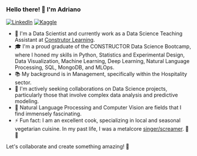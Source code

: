 ### Hello there! 👋 I'm Adriano

[![LinkedIn](https://img.shields.io/badge/LinkedIn-%230077B5.svg?&style=for-the-badge&logo=linkedin&logoColor=white)](https://www.linkedin.com/in/adriano-persegani/)
[![Kaggle](https://img.shields.io/badge/Kaggle-%230077B5.svg?&style=for-the-badge&logo=kaggle&logoColor=white)](https://www.kaggle.com/adrianopersegani)

- 🔭 I'm a Data Scientist and currently work as a Data Science Teaching Assistant at [Construtor Learning](https://learning.constructor.org/).
- 🎓 I'm a proud graduate of the CONSTRUCTOR Data Science Bootcamp, where I honed my skills in Python, Statistics and Experimental Design, Data Visualization, Machine Learning, Deep Learning, Natural Language Processing, SQL, MongoDB, and MLOps.
- 📚 My background is in Management, specifically within the Hospitality sector.
- 👯 I'm actively seeking collaborations on Data Science projects, particularly those that involve complex data analysis and predictive modeling.
- 🤔 Natural Language Processing and Computer Vision are fields that I find immensely fascinating.
- ⚡ Fun fact: I am an excellent cook, specializing in local and seasonal vegetarian cuisine. In my past life, I was a metalcore [singer/screamer](https://youtube.com/clip/Ugkxdui9rC0Lg_XW56mnWRomLcOuRJpSw1s2). 🎤🍲

Let's collaborate and create something amazing! 🚀
